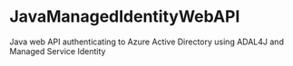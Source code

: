 # JavaManagedIdentityWebAPI
Java web API authenticating to Azure Active Directory using ADAL4J and Managed Service Identity
